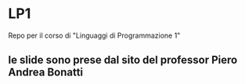 # LP1
Repo per il corso di "Linguaggi di Programmazione 1"

## le slide sono prese dal sito del professor Piero Andrea Bonatti
